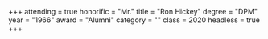 +++
attending = true
honorific = "Mr."
title     = "Ron Hickey"
degree    = "DPM"
year      = "1966"
award     = "Alumni"
category  = ""
class     = 2020
headless  = true
+++
